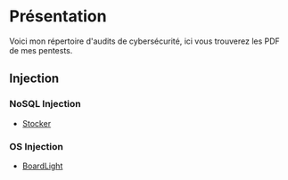 # Présentation

Voici mon répertoire d'audits de cybersécurité, ici vous trouverez les PDF de mes pentests.

## Injection 
### NoSQL Injection
* [Stocker](https://github.com/exploitQ/audits/blob/main/HackTheBox/Stocker%20-%20HackTheBox.pdf)
### OS Injection
* [BoardLight](https://github.com/exploitQ/audits/blob/main/HackTheBox/BoardLight%20-%20HackTheBox.pdf)
